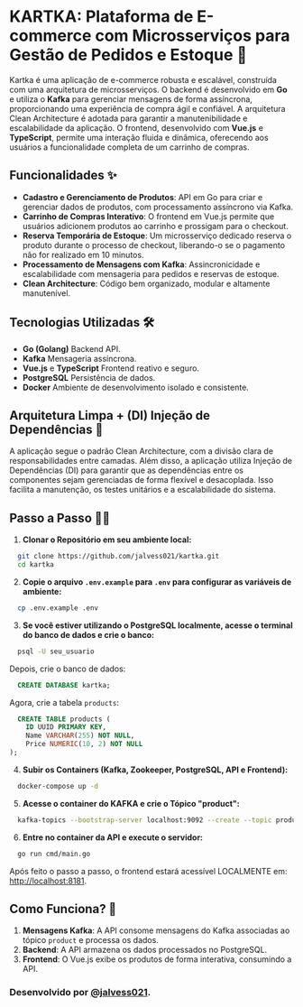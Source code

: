 # KARTKA: Plataforma de E-commerce com Microsserviços para Gestão de Pedidos e Estoque 🚀

Kartka é uma aplicação de e-commerce robusta e escalável, construída com uma arquitetura de microsserviços. O backend é desenvolvido em **Go** e utiliza o **Kafka** para gerenciar mensagens de forma assíncrona, proporcionando uma experiência de compra ágil e confiável. A arquitetura Clean Architecture é adotada para garantir a manutenibilidade e escalabilidade da aplicação. O frontend, desenvolvido com **Vue.js** e **TypeScript**, permite uma interação fluida e dinâmica, oferecendo aos usuários a funcionalidade completa de um carrinho de compras.

## Funcionalidades ✨

- **Cadastro e Gerenciamento de Produtos**: API em Go para criar e gerenciar dados de produtos, com processamento assíncrono via Kafka.
- **Carrinho de Compras Interativo**: O frontend em Vue.js permite que usuários adicionem produtos ao carrinho e prossigam para o checkout.
- **Reserva Temporária de Estoque**: Um microsserviço dedicado reserva o produto durante o processo de checkout, liberando-o se o pagamento não for realizado em 10 minutos.
- **Processamento de Mensagens com Kafka**: Assincronicidade e escalabilidade com mensageria para pedidos e reservas de estoque.
- **Clean Architecture**: Código bem organizado, modular e altamente manutenível.

## Tecnologias Utilizadas 🛠

- **Go (Golang)** Backend API.
- **Kafka** Mensageria assíncrona.
- **Vue.js** e **TypeScript** Frontend reativo e seguro.
- **PostgreSQL** Persistência de dados.
- **Docker** Ambiente de desenvolvimento isolado e consistente.

## Arquitetura Limpa + (DI) Injeção de Dependências 🧩
A aplicação segue o padrão Clean Architecture, com a divisão clara de responsabilidades entre camadas. 
Além disso, a aplicação utiliza Injeção de Dependências (DI) para garantir que as dependências entre os componentes sejam gerenciadas de forma flexível e desacoplada. Isso facilita a manutenção, os testes unitários e a escalabilidade do sistema.


## Passo a Passo 🏃‍♂️

1. **Clonar o Repositório em seu ambiente local:**
```bash
  git clone https://github.com/jalvess021/kartka.git
  cd kartka
```
2. **Copie o arquivo `.env.example` para `.env` para configurar as variáveis de ambiente:**
```bash
  cp .env.example .env
```
3. **Se você estiver utilizando o PostgreSQL localmente, acesse o terminal do banco de dados e crie o banco:**
```bash
  psql -U seu_usuario
```
   Depois, crie o banco de dados:
```sql
  CREATE DATABASE kartka;
```
   Agora, crie a tabela `products`:
```sql
  CREATE TABLE products (
    ID UUID PRIMARY KEY,
    Name VARCHAR(255) NOT NULL,
    Price NUMERIC(10, 2) NOT NULL
);
```
4. **Subir os Containers (Kafka, Zookeeper, PostgreSQL, API e Frontend):**
```bash
  docker-compose up -d
```
5. **Acesse o container do KAFKA e crie o Tópico "product":**
```bash
  kafka-topics --bootstrap-server localhost:9092 --create --topic product --if-not-exists
```
6. **Entre no container da API e execute o servidor:**
```bash
  go run cmd/main.go
```

Após feito o passo a passo, o frontend estará acessível LOCALMENTE em: [http://localhost:8181](http://localhost:8181).

## Como Funciona? 🔄

1. **Mensagens Kafka**: A API consome mensagens do Kafka associadas ao tópico `product` e processa os dados.
2. **Backend**: A API armazena os dados processados no PostgreSQL.
3. **Frontend**: O Vue.js exibe os produtos de forma interativa, consumindo a API.

### Desenvolvido por [@jalvess021](https://github.com/jalvess021).
